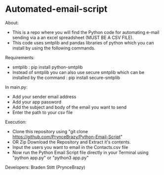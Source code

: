 # Automated-email-script

About: 
- This is a repo where you will find the Python code for automating e-mail sending via a an excel spreadsheet (MUST BE A CSV FILE).
- This code uses smtplib and pandas libraries of python which you can install by using the following commands.

Requirements:
- smtplib : pip install python-smtplib
- Instead of smtplib you can also use secure smtplib which can be installed by the command : pip install secure-smtplib

In main.py:
- Add your sender email address
- Add your app password
- Add the subject and body of the email you want to send
- Enter the path to your csv file

Execution:
- Clone this repository using "git clone https://github.com/PrynceBrazy/Python-Email-Script"
- OR Zip Download the Repository and Extract it's contents.
- Input the users you want to email in the Contacts.csv file
- Now run the Python Email Script file directly in your Terminal using "python app.py" or "python3 app.py"



Developers: Braden Stitt (PrynceBrazy)

